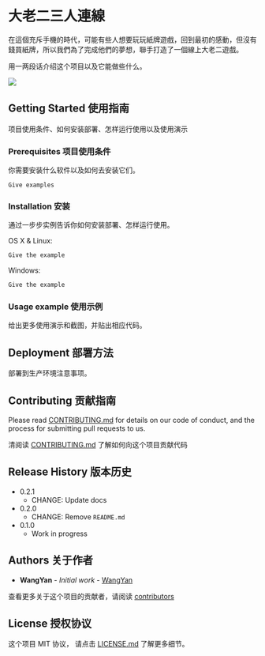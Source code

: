 # 大老二三人連線

> 
在這個充斥手機的時代，可能有些人想要玩玩紙牌遊戲，回到最初的感動，但沒有錢買紙牌，所以我們為了完成他們的夢想，聯手打造了一個線上大老二遊戲。


用一两段话介绍这个项目以及它能做些什么。

![](https://github.com/dbader/readme-template/raw/master/header.png)

## Getting Started 使用指南

项目使用条件、如何安装部署、怎样运行使用以及使用演示

### Prerequisites 项目使用条件

你需要安装什么软件以及如何去安装它们。

```
Give examples
```

### Installation 安装

通过一步步实例告诉你如何安装部署、怎样运行使用。

OS X & Linux:

```sh
Give the example
```

Windows:

```sh
Give the example
```

### Usage example 使用示例

给出更多使用演示和截图，并贴出相应代码。

## Deployment 部署方法

部署到生产环境注意事项。

## Contributing 贡献指南

Please read [CONTRIBUTING.md](#) for details on our code of conduct, and the process for submitting pull requests to us.

清阅读 [CONTRIBUTING.md](#) 了解如何向这个项目贡献代码

## Release History 版本历史

* 0.2.1
    * CHANGE: Update docs
* 0.2.0
    * CHANGE: Remove `README.md`
* 0.1.0
    * Work in progress

## Authors 关于作者

* **WangYan** - *Initial work* - [WangYan](https://wangyan.org)

查看更多关于这个项目的贡献者，请阅读 [contributors](#) 

## License 授权协议

这个项目 MIT 协议， 请点击 [LICENSE.md](LICENSE.md) 了解更多细节。
